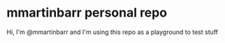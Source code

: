# mmartinbarr personal repo

Hi, I'm @mmartinbarr and I'm using this repo as a playground to test stuff

